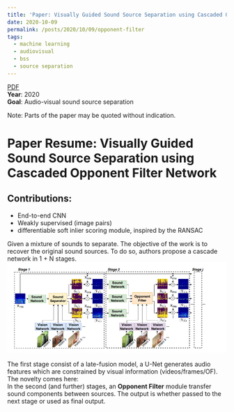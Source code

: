 ```yaml
---
title: 'Paper: Visually Guided Sound Source Separation using Cascaded Opponent Filter Network'
date: 2020-10-09
permalink: /posts/2020/10/09/opponent-filter
tags:
  - machine learning
  - audiovisual
  - bss
  - source separation
---
```

[PDF](https://arxiv.org/pdf/2006.03028.pdf)  
**Year**: 2020  
**Goal**: Audio-visual sound source separation







Note: Parts of the paper may be quoted without indication.  

# Paper Resume: Visually Guided Sound Source Separation using Cascaded Opponent Filter Network  
## Contributions:   
* End-to-end CNN 
* Weakly supervised (image pairs)
* differentiable soft inlier scoring module, inspired by the RANSAC  

Given a mixture of sounds to separate. The objective of the work is to recover the original sound sources. 
To do so, authors propose a cascade network in 1 + N stages.  
![img](/images/papers/opponent_filter.png)  

The first stage consist of a late-fusion model, a U-Net generates audio features which are constrained by visual information (videos/frames/OF). The novelty comes here:  
In the second (and further) stages, an **Opponent Filter** module transfer sound components between sources. The output is whether passed to the next stage or used as final output. 
